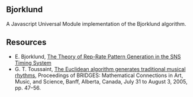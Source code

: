 ## Bjorklund

A Javascript Universal Module implementation of the Bjorklund algorithm.

## Resources

* E. Bjorklund, [The Theory of Rep-Rate Pattern Generation in the SNS Timing System](https://ics-web.sns.ornl.gov/timing/Rep-Rate%20Tech%20Note.pdf)
* G. T. Toussaint, [The Euclidean algorithm generates traditional musical rhythms](http://cgm.cs.mcgill.ca/~godfried/publications/banff.pdf), Proceedings of BRIDGES: Mathematical Connections in Art, Music, and Science, Banff, Alberta, Canada, July 31 to August 3, 2005, pp. 47–56.
